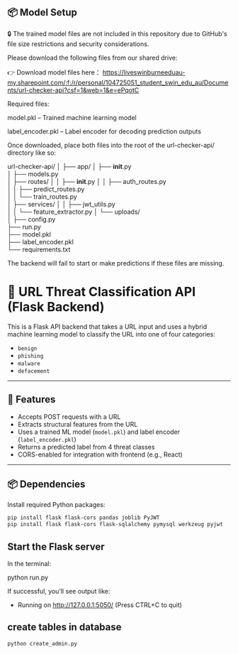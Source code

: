 ## 📦 Model Setup

🔒 The trained model files are not included in this repository due to GitHub's file size restrictions and security considerations.

Please download the following files from our shared drive:

👉 Download model files here：
https://liveswinburneeduau-my.sharepoint.com/:f:/r/personal/104725051_student_swin_edu_au/Documents/url-checker-api?csf=1&web=1&e=ePqotC

Required files:

model.pkl – Trained machine learning model

label_encoder.pkl – Label encoder for decoding prediction outputs

Once downloaded, place both files into the root of the url-checker-api/ directory like so:

url-checker-api/
│
├── app/
│   ├── __init__.py              
│   ├── models.py                
│   ├── routes/
│   │   ├── __init__.py
│   │   ├── auth_routes.py       
│   │   ├── predict_routes.py    
│   │   └── train_routes.py      
│   ├── services/
│   │   ├── jwt_utils.py         
│   │   └── feature_extractor.py
│   └── uploads/                
│
├── config.py                    
├── run.py                       
├── model.pkl                    
├── label_encoder.pkl            
└── requirements.txt


The backend will fail to start or make predictions if these files are missing.

# 🔐 URL Threat Classification API (Flask Backend)

This is a Flask API backend that takes a URL input and uses a hybrid machine learning model to classify the URL into one of four categories:

- `benign`
- `phishing`
- `malware`
- `defacement`

---

## 🚀 Features

- Accepts POST requests with a URL
- Extracts structural features from the URL
- Uses a trained ML model (`model.pkl`) and label encoder (`label_encoder.pkl`)
- Returns a predicted label from 4 threat classes
- CORS-enabled for integration with frontend (e.g., React)

---

## 📦 Dependencies

Install required Python packages:

```bash
pip install flask flask-cors pandas joblib PyJWT
pip install flask flask-cors flask-sqlalchemy pymysql werkzeug pyjwt

```

## Start the Flask server

In the terminal:

python run.py

If successful, you’ll see output like:

- Running on http://127.0.0.1:5050/ (Press CTRL+C to quit)


## create tables in database

```bash
python create_admin.py   
